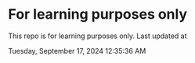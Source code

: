 # For learning purposes only
This repo is for learning purposes only.
Last updated at

Tuesday, September 17, 2024 12:35:36 AM

